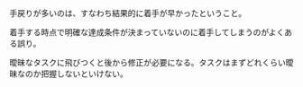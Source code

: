 手戻りが多いのは、すなわち結果的に着手が早かったということ。

着手する時点で明確な達成条件が決まっていないのに着手してしまうのがよくある誤り。

曖昧なタスクに飛びつくと後から修正が必要になる。タスクはまずどれくらい曖昧なのか把握しないといけない。

